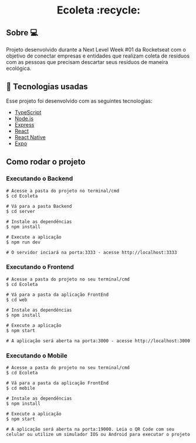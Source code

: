 <h1 align='center'>
  Ecoleta :recycle:
</h1>

## Sobre 💻
Projeto desenvolvido durante a Next Level Week #01 da Rocketseat 
com o objetivo de conectar empresas e entidades que realizam coleta de resíduos 
com as pessoas que precisam descartar seus resíduos de maneira ecológica.

## :rocket: Tecnologias usadas

Esse projeto foi desenvolvido com as seguintes tecnologias:

- [TypeScript](https://www.typescriptlang.org/)
- [Node.js](https://nodejs.org/en/)
- [Express](https://expressjs.com/pt-br/)
- [React](https://pt-br.reactjs.org/)
- [React Native](https://reactnative.dev/)
- [Expo](https://expo.io/)

## Como rodar o projeto
### Executando o Backend
```
# Acesse a pasta do projeto no terminal/cmd
$ cd Ecoleta

# Vá para a pasta Backend
$ cd server

# Instale as dependências
$ npm install

# Execute a aplicação
$ npm run dev

# O servidor inciará na porta:3333 - acesse http://localhost:3333 
```

### Executando o Frontend
```
# Acesse a pasta do projeto no seu terminal/cmd
$ cd Ecoleta

# Vá para a pasta da aplicação FrontEnd
$ cd web

# Instale as dependências
$ npm install

# Execute a aplicação
$ npm start

# A aplicação será aberta na porta:3000 - acesse http://localhost:3000
```

### Executando o Mobile
```
# Acesse a pasta do projeto no seu terminal/cmd
$ cd Ecoleta

# Vá para a pasta da aplicação FrontEnd
$ cd mobile

# Instale as dependências
$ npm install

# Execute a aplicação
$ npm start

# A aplicação será aberta na porta:19000. Leia o QR Code com seu celular ou utilize um simulador IOS ou Android para executar o projeto
```
